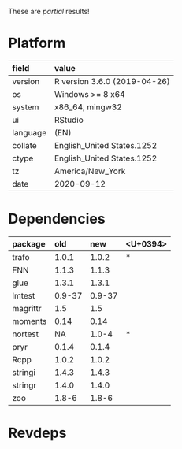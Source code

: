 These are *partial* results!

# Platform

|field    |value                        |
|:--------|:----------------------------|
|version  |R version 3.6.0 (2019-04-26) |
|os       |Windows >= 8 x64             |
|system   |x86_64, mingw32              |
|ui       |RStudio                      |
|language |(EN)                         |
|collate  |English_United States.1252   |
|ctype    |English_United States.1252   |
|tz       |America/New_York             |
|date     |2020-09-12                   |

# Dependencies

|package  |old    |new    |<U+0394>  |
|:--------|:------|:------|:--|
|trafo    |1.0.1  |1.0.2  |*  |
|FNN      |1.1.3  |1.1.3  |   |
|glue     |1.3.1  |1.3.1  |   |
|lmtest   |0.9-37 |0.9-37 |   |
|magrittr |1.5    |1.5    |   |
|moments  |0.14   |0.14   |   |
|nortest  |NA     |1.0-4  |*  |
|pryr     |0.1.4  |0.1.4  |   |
|Rcpp     |1.0.2  |1.0.2  |   |
|stringi  |1.4.3  |1.4.3  |   |
|stringr  |1.4.0  |1.4.0  |   |
|zoo      |1.8-6  |1.8-6  |   |

# Revdeps

